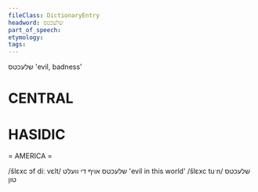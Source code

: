 ```yaml
---
fileClass: DictionaryEntry
headword: שלעכטס
part_of_speech: 
etymology: 
tags: 
---
```

שלעכטס
'evil, badness'

CENTRAL
========

HASIDIC
=======
= AMERICA = 

/šlɛxc ɔf diː vɛlt/ שלעכטס אויף די וועלט 'evil in this world'
/šlɛxc tuˑn/ שלעכטס טון